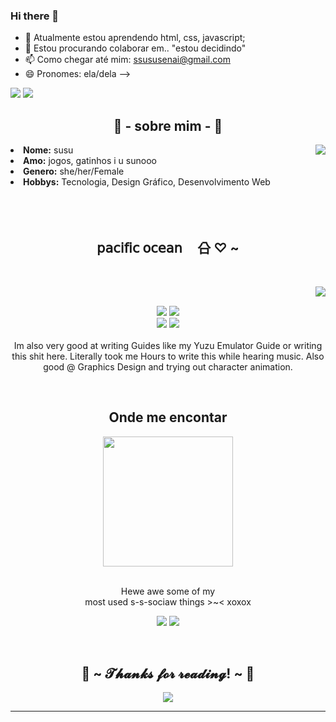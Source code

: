 ### Hi there 👋

- 🌱 Atualmente estou aprendendo html, css, javascript;
- 👯 Estou procurando colaborar em.. "estou decidindo"
- 📫 Como chegar até mim: ssususenai@gmail.com
- 😄 Pronomes: ela/dela
-->



  

<div> 
  
  <a href="[https://instagram.com/rafaballerini](https://www.instagram.com/suziki_i/)" target="_blank"><img src="https://img.shields.io/badge/-Instagram-%23E4405F?style=for-the-badge&logo=instagram&logoColor=white" target="_blank"></a>
  <a href = "mailto:ssususenai@gmail.com"><img src="https://img.shields.io/badge/-Gmail-%23333?style=for-the-badge&logo=gmail&logoColor=white" target="_blank"></a>
 
</div>
<h2 align="center">  👻 - sobre mim - 👻 </h2>
  <div align="center">
<img src="https://64.media.tumblr.com/f0ef04b40ce31c53e4fac0154c5ff5f0/6eb54da59531806e-d9/s250x400/9381f9de24df532f81ea543d79f48ab919a472e5.gifv" align="right">
  </div>
<li>
 <b>Nome:</b> susu </li>
<li>
<b>Amo:</b> jogos, gatinhos i u sunooo
</li>
<li>
<b>Genero:</b> she/her/Female 
</li>
<li>
<b>Hobbys:</b> Tecnologia, Design Gráfico, Desenvolvimento Web
</li>
<br><br><br>
</div>
<div>
<h2 align="center">           𝗉𝖺𝖼𝗂𝖿𝗂𝖼  𝗈𝖼𝖾𝖺𝗇ᅟ 㕣  ♡  ~</h2>
 <br>
<p>
  <div align="center">
<img src="https://64.media.tumblr.com/1cfcb2f763e241052e35dbab3daeaebf/9836a1fbff1dff6b-f4/s400x600/de8762e1ee9a133f411a93ebac55209b7e291eb8.gifv" align="right">
  </div>
</div>
<div>
  <br>
<p align="center"> <img src="https://img.shields.io/badge/html5%20-%23E34F26.svg?&style=for-the-badge&logo=html5&logoColor=white"/> <img src="https://img.shields.io/badge/css3%20-%231572B6.svg?&style=for-the-badge&logo=css3&logoColor=white"/><br>
  <img src="https://img.shields.io/badge/javascript%20-%23323330.svg?&style=for-the-badge&logo=javascript&logoColor=%23F7DF1E"/> <img src="https://img.shields.io/badge/git%20-%23F05033.svg?&style=for-the-badge&logo=git&logoColor=white"/> <br><br>
Im also very good at writing Guides like my Yuzu Emulator Guide or writing this shit here. Literally took me Hours to write this while hearing music. Also good @ Graphics Design and trying out character animation.
</p>
<br>
<h2 align="center">          Onde me encontar</h2>
  <div align="center">
<img src="https://64.media.tumblr.com/06588b17d24a41919c4d7060aee2978f/285e8f774358da8e-ed/s1280x1920/2e27714c93169acb4eec72013df08d5631894393.jpg" height="208.5px">
  </div>
<br>
<p align="center">Hewe awe some of my <br>
most used s-s-sociaw things >~< xoxox</p>
<p align="center"><a href="https://twitter.com/zozolli" target="_blank"><img src="https://img.shields.io/badge/PwoolPwatyAkwali%20-%231DA1F2.svg?&style=for-the-badge&logo=Twitter&logoColor=white"/></a> <a href="https://discord.me/cozythighs" target="_blank"><img src="https://img.shields.io/badge/CowzyThwighs%20-%237289DA.svg?&style=for-the-badge&logo=discord&logoColor=white"/></a></p>
</div>
<br>
<div>
<h2 align="center">💖 ~ 𝓣𝓱𝓪𝓷𝓴𝓼 𝓯𝓸𝓻 𝓻𝓮𝓪𝓭𝓲𝓷𝓰! ~ 💖</h2>
<div align="center">
<img src="https://64.media.tumblr.com/4bdda63e1e955683036e27602317ec12/420a9dc269a718fe-ab/s540x810/062bc2a27e54bcbb043173a2e9475e8939e31943.gifv">
</div>
<hr>
</div>
</div>
    </center>
</body>
